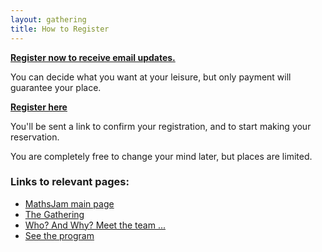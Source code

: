 ```yaml
---
layout: gathering
title: How to Register
---
```


**[Register now to receive email updates. ](https://www.solipsys.co.uk/MathsJamRegister.html)**

You can decide what you want at your leisure, but only payment will guarantee your place.

**[Register here ](https://www.solipsys.co.uk/MathsJamRegister.html)**

You'll be sent a link to confirm your registration, and to start making your reservation.

You are completely free to change your mind later, but places are limited.

### Links to relevant pages:

* [MathsJam main page ](http://www.mathsjam.com/)
* [The Gathering ](http://www.mathsjam.com/gathering/)
* [Who? And Why? Meet the team ...  ](http://www.mathsjam.com/gathering/about/)
* [See the program ](http://www.mathsjam.com/gathering/programme/)
